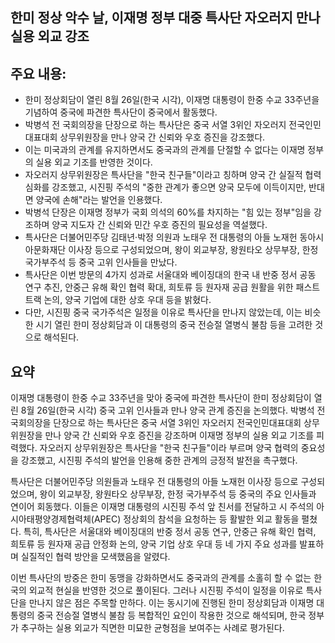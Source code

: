 ## 한미 정상 악수 날, 이재명 정부 대중 특사단 자오러지 만나 실용 외교 강조

## 주요 내용:
*   한미 정상회담이 열린 8월 26일(한국 시각), 이재명 대통령이 한중 수교 33주년을 기념하여 중국에 파견한 특사단이 중국에서 활동했다.
*   박병석 전 국회의장을 단장으로 하는 특사단은 중국 서열 3위인 자오러지 전국인민대표대회 상무위원장을 만나 양국 간 신뢰와 우호 증진을 강조했다.
*   이는 미국과의 관계를 유지하면서도 중국과의 관계를 단절할 수 없다는 이재명 정부의 실용 외교 기조를 반영한 것이다.
*   자오러지 상무위원장은 특사단을 "한국 친구들"이라고 칭하며 양국 간 실질적 협력 심화를 강조했고, 시진핑 주석의 "중한 관계가 좋으면 양국 모두에 이득이지만, 반대면 양국에 손해"라는 발언을 인용했다.
*   박병석 단장은 이재명 정부가 국회 의석의 60%를 차지하는 "힘 있는 정부"임을 강조하며 양국 지도자 간 신뢰와 민간 우호 증진의 필요성을 역설했다.
*   특사단은 더불어민주당 김태년·박정 의원과 노태우 전 대통령의 아들 노재헌 동아시아문화재단 이사장 등으로 구성되었으며, 왕이 외교부장, 왕원타오 상무부장, 한정 국가부주석 등 중국 고위 인사들을 만났다.
*   특사단은 이번 방문의 4가지 성과로 서울대와 베이징대의 한국 내 반중 정서 공동 연구 추진, 안중근 유해 확인 협력 확대, 희토류 등 원자재 공급 원활을 위한 패스트트랙 논의, 양국 기업에 대한 상호 우대 등을 밝혔다.
*   다만, 시진핑 중국 국가주석은 일정을 이유로 특사단을 만나지 않았는데, 이는 비슷한 시기 열린 한미 정상회담과 이 대통령의 중국 전승절 열병식 불참 등을 고려한 것으로 해석된다.

## 요약

이재명 대통령이 한중 수교 33주년을 맞아 중국에 파견한 특사단이 한미 정상회담이 열린 8월 26일(한국 시각) 중국 고위 인사들과 만나 양국 관계 증진을 논의했다. 박병석 전 국회의장을 단장으로 하는 특사단은 중국 서열 3위인 자오러지 전국인민대표대회 상무위원장을 만나 양국 간 신뢰와 우호 증진을 강조하며 이재명 정부의 실용 외교 기조를 피력했다. 자오러지 상무위원장은 특사단을 "한국 친구들"이라 부르며 양국 협력의 중요성을 강조했고, 시진핑 주석의 발언을 인용해 중한 관계의 긍정적 발전을 촉구했다.

특사단은 더불어민주당 의원들과 노태우 전 대통령의 아들 노재헌 이사장 등으로 구성되었으며, 왕이 외교부장, 왕원타오 상무부장, 한정 국가부주석 등 중국의 주요 인사들과 연이어 회동했다. 이들은 이재명 대통령의 시진핑 주석 앞 친서를 전달하고 시 주석의 아시아태평양경제협력체(APEC) 정상회의 참석을 요청하는 등 활발한 외교 활동을 펼쳤다. 특히, 특사단은 서울대와 베이징대의 반중 정서 공동 연구, 안중근 유해 확인 협력, 희토류 등 원자재 공급 안정화 논의, 양국 기업 상호 우대 등 네 가지 주요 성과를 발표하며 실질적인 협력 방안을 모색했음을 알렸다.

이번 특사단의 방중은 한미 동맹을 강화하면서도 중국과의 관계를 소홀히 할 수 없는 한국의 외교적 현실을 반영한 것으로 풀이된다. 그러나 시진핑 주석이 일정을 이유로 특사단을 만나지 않은 점은 주목할 만하다. 이는 동시기에 진행된 한미 정상회담과 이재명 대통령의 중국 전승절 열병식 불참 등 복합적인 요인이 작용한 것으로 해석되며, 한국 정부가 추구하는 실용 외교가 직면한 미묘한 균형점을 보여주는 사례로 평가된다.